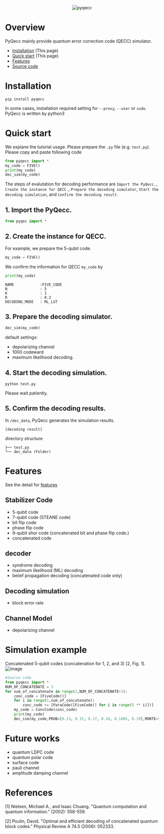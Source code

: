 <div align="center">
<img src="https://user-images.githubusercontent.com/72004949/148188473-22ea4600-d1d1-46b6-814b-0d3414af5750.png" alt="pyqecc" title="pyqecc">
</div>

# Overview
PyQecc mainly provide quantum error correction code (QECC) simulator.
- [Installation](https://pyqecc.readthedocs.io/en/latest/?) (This page)
- [Quick start](https://pyqecc.readthedocs.io/en/latest/?) (This page)
- [Features](https://pyqecc.readthedocs.io/en/latest/features.html)
- [Source code](https://github.com/papillon-woof/pyqecc)
# Installation

```
pip install pyqecc
```
In some cases, installation required setting for `--proxy`, `--user` or `sudo`. PyQecc is written by python3

# Quick start
We explane the tutorial usage. 
Please prepare the `.py` file (e.g. `test.py`). Please copy and paste following code
```python
from pyqecc import *
my_code = FIVE()
print(my_code)
dec_sim(my_code)
```
The steps of evalutation for decoding performance are `Import the PyQecc.`, `Create the instance for QECC.`, `Prepare the decoding simulator`, `Start the decoding simulation`, and `Confirm the decoding result`.

## 1. Import the PyQecc.
```python
from pyqec import *
```
## 2. Create the instance for QECC.
For example, we prepare the 5-qubit code.
```python
my_code = FIVE()
```
We confirm the information for QECC `my_code` by
```python
print(my_code)
```
```
NAME            :FIVE_CODE
N               : 5
K               : 1
R               : 0.2
DECODING_MODE   : ML_LUT
```

## 3. Prepare the decoding simulator.
```python
dec_sim(my_code)
```
default settings:
- depolarizing channel
- 1000 codeward
- maximum likelihood decoding.

## 4. Start the decoding simulation. 
```
python test.py
```
Please wait patiently. 
## 5. Confirm the decoding results.
In `/dec_data`, PyQecc generates the simulation results.

```
[decoding result]
```

directory structure
```
├── test.py
└── dec_data (Folder)
```

# Features
See the detail for [features](features.md)

## Stabilizer Code
- 5-qubit code
- 7-qubit code (STEANE code)
- bit flip code
- phase flip code
- 9-qubit shor code (concatenated bit and phase flip code.)
- concatenated code

## decoder
- syndrome decoding
- maximum likelihood (ML) decoding
- belief propagation decoding (concatenated code only)

## Decoding simulation
- block error rate

## Channel Model
- depolarizing channel

# Simulation example
Concatenated 5-qubit codes (concatenation for 1, 2, and 3) [2, Fig. 1].  
![image](https://user-images.githubusercontent.com/72004949/148180717-3c523204-3acc-48c6-a736-503b14dece4e.png)
```python
#Source code
from pyqecc import *
NUM_OF_CONCATENATE = 3
for num_of_concatenate in range(1,NUM_OF_CONCATENATE+1):
    conc_code = [FiveCode()]
    for i in range(1,num_of_concatenate):
        conc_code += [ParaCode([FiveCode() for i in range(5 ** i)])]
    my_code = ConcCode(conc_code)
    print(my_code)
    dec_sim(my_code,PROB=[0.13, 0.15, 0.17, 0.18, 0.1885, 0.19],MONTE=5000)
```

# Future works
- quantum LDPC code
- quantum polar code
- surface code
- pauli channel
- amplitude damping channel

# References
[1] Nielsen, Michael A., and Isaac Chuang. "Quantum computation and quantum information." (2002): 558-559.

[2] Poulin, David. "Optimal and efficient decoding of concatenated quantum block codes." Physical Review A 74.5 (2006): 052333.
